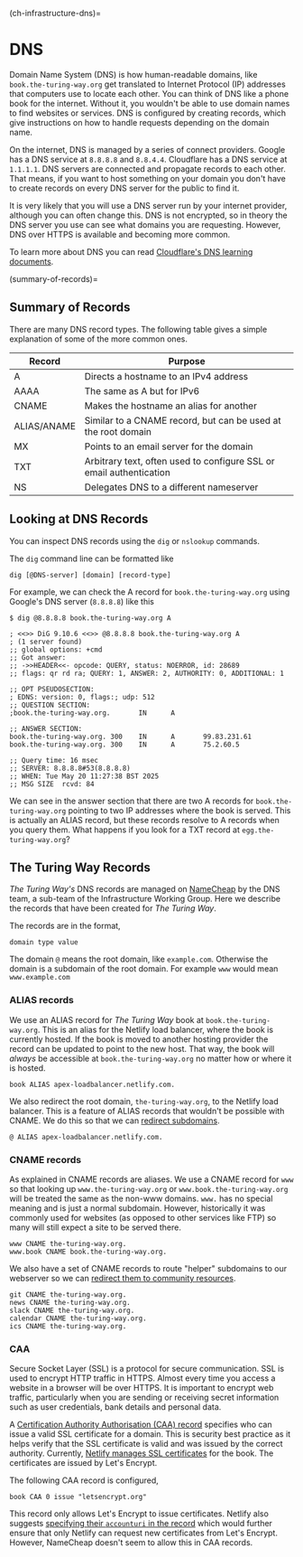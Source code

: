 (ch-infrastructure-dns)=
# DNS

Domain Name System (DNS) is how human-readable domains, like `book.the-turing-way.org` get translated to Internet Protocol (IP) addresses that computers use to locate each other.
You can think of DNS like a phone book for the internet.
Without it, you wouldn't be able to use domain names to find websites or services.
DNS is configured by creating records, which give instructions on how to handle requests depending on the domain name.

On the internet, DNS is managed by a series of connect providers.
Google has a DNS service at `8.8.8.8` and `8.8.4.4`.
Cloudflare has a DNS service at `1.1.1.1`.
DNS servers are connected and propagate records to each other.
That means, if you want to host something on your domain you don't have to create records on every DNS server for the public to find it.

It is very likely that you will use a DNS server run by your internet provider, although you can often change this.
DNS is not encrypted, so in theory the DNS server you use can see what domains you are requesting.
However, DNS over HTTPS is available and becoming more common.

To learn more about DNS you can read [Cloudflare's DNS learning documents](https://www.cloudflare.com/learning/dns/what-is-dns/).

(summary-of-records)=
## Summary of Records

There are many DNS record types.
The following table gives a simple explanation of some of the more common ones.

| Record      | Purpose                                                               |
| --------    | --------------------------------------------------------------------- |
| A           | Directs a hostname to an IPv4 address                                 |
| AAAA        | The same as A but for IPv6                                            |
| CNAME       | Makes the hostname an alias for another                               |
| ALIAS/ANAME | Similar to a CNAME record, but can be used at the root domain         |
| MX          | Points to an email server for the domain                              |
| TXT         | Arbitrary text, often used to configure SSL or email authentication   |
| NS          | Delegates DNS to a different nameserver                               |

## Looking at DNS Records

You can inspect DNS records using the `dig` or `nslookup` commands.

The `dig` command line can be formatted like

```console
dig [@DNS-server] [domain] [record-type]
```

For example, we can check the A record for `book.the-turing-way.org` using Google's DNS server (`8.8.8.8`) like this

```console
$ dig @8.8.8.8 book.the-turing-way.org A

; <<>> DiG 9.10.6 <<>> @8.8.8.8 book.the-turing-way.org A
; (1 server found)
;; global options: +cmd
;; Got answer:
;; ->>HEADER<<- opcode: QUERY, status: NOERROR, id: 28689
;; flags: qr rd ra; QUERY: 1, ANSWER: 2, AUTHORITY: 0, ADDITIONAL: 1

;; OPT PSEUDOSECTION:
; EDNS: version: 0, flags:; udp: 512
;; QUESTION SECTION:
;book.the-turing-way.org.       IN      A

;; ANSWER SECTION:
book.the-turing-way.org. 300    IN      A       99.83.231.61
book.the-turing-way.org. 300    IN      A       75.2.60.5

;; Query time: 16 msec
;; SERVER: 8.8.8.8#53(8.8.8.8)
;; WHEN: Tue May 20 11:27:38 BST 2025
;; MSG SIZE  rcvd: 84
```

We can see in the answer section that there are two A records for `book.the-turing-way.org` pointing to two IP addresses where the book is served.
This is actually an ALIAS record, but these records resolve to A records when you query them.
What happens if you look for a TXT record at `egg.the-turing-way.org`?

## The Turing Way Records

_The Turing Way's_ DNS records are managed on [NameCheap](https://namecheap.com) by the DNS team, a sub-team of the Infrastructure Working Group.
Here we describe the records that have been created for _The Turing Way_.

The records are in the format,

```
domain type value
```

The domain `@` means the root domain, like `example.com`.
Otherwise the domain is a subdomain of the root domain.
For example `www` would mean `www.example.com`

### ALIAS records

We use an ALIAS record for _The Turing Way_ book at `book.the-turing-way.org`.
This is an alias for the Netlify load balancer, where the book is currently hosted.
If the book is moved to another hosting provider the record can be updated to point to the new host.
That way, the book will _always_ be accessible at `book.the-turing-way.org` no matter how or where it is hosted.

```
book ALIAS apex-loadbalancer.netlify.com.
```

We also redirect the root domain, `the-turing-way.org`, to the Netlify load balancer.
This is a feature of ALIAS records that wouldn't be possible with CNAME.
We do this so that we can [redirect subdomains](#ch-infrastructure-redirects).

```
@ ALIAS apex-loadbalancer.netlify.com.
```

### CNAME records

As explained in [](#summary-of-records) CNAME records are aliases.
We use a CNAME record for `www` so that looking up `www.the-turing-way.org` or `www.book.the-turing-way.org` will be treated the same as the non-www domains.
`www.` has no special meaning and is just a normal subdomain.
However, historically it was commonly used for websites (as opposed to other services like FTP) so many will still expect a site to be served there.

```
www CNAME the-turing-way.org.
www.book CNAME book.the-turing-way.org.
```

We also have a set of CNAME records to route "helper" subdomains to our webserver so we can [redirect them to community resources](#ch-infrastructure-redirects-helpers).

```
git CNAME the-turing-way.org.
news CNAME the-turing-way.org.
slack CNAME the-turing-way.org.
calendar CNAME the-turing-way.org.
ics CNAME the-turing-way.org.
```

### CAA

Secure Socket Layer (SSL) is a protocol for secure communication.
SSL is used to encrypt HTTP traffic in HTTPS.
Almost every time you access a website in a browser will be over HTTPS.
It is important to encrypt web traffic, particularly when you are sending or receiving secret information such as user credentials, bank details and personal data.

A [Certification Authority Authorisation (CAA) record](https://letsencrypt.org/docs/caa/) specifies who can issue a valid SSL certificate for a domain.
This is security best practice as it helps verify that the SSL certificate is valid and was issued by the correct authority.
Currently, [Netlify manages SSL certificates](https://docs.netlify.com/domains-https/https-ssl/#netlify-managed-certificates) for the book.
The certificates are issued by Let's Encrypt.

The following CAA record is configured,

```
book CAA 0 issue "letsencrypt.org"
```

This record only allows Let's Encrypt to issue certificates.
Netlify also suggests [specifying their `accounturi` in the record](https://docs.netlify.com/domains-https/https-ssl/#netlify-managed-certificates) which would further ensure that only Netlify can request new certificates from Let's Encrypt.
However, NameCheap doesn't seem to allow this in CAA records.
